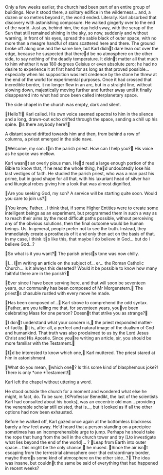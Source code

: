 Only a few weeks earlier, the church had been part of an entire group of buildings. Now it stood there, a solitary edifice in the wilderness... and, a dozen or so metres beyond it, the world ended. Literally. Karl absorbed that discovery with astonishing composure. He walked gingerly over to the end of the world. Just as, behind him, the day held sway, with the scrap of the Sun that still remained shining in the sky, so now, suddenly and without warning, in front of his eyes, spread the sable black of outer space, with no more than a meagre handful of stars scattered here and there. The ground broke off along one and the same line, but Karl didnt dare lean out over the edge, because he suspected that thered be no atmosphere on the other side, to say nothing of the deadly temperature. It didnt matter all that much to him whether it was 180 degrees Celsius or even absolute zero; he had no desire to experience it at first hand for as long as that proved possible... especially when his supposition was lent credence by the stone he threw at the end of the world for experimental purposes. Once it had crossed that incredible border, it no longer flew in an arc, but in a straight line, without slowing down, majestically moving further and further away until it finally disappeared into what had once been called interplanetary space.

The side chapel in the church was empty, dark and silent.

Hello?! Karl called. His own voice seemed spectral to him in the silence and a long, drawn-out echo drifted through the space, sending a chill up his spine. Is there anybody here?

A distant sound drifted towards him and then, from behind a row of columns, a priest emerged in the side nave.

Welcome, my son. Im the parish priest. How can I help you? His voice as he spoke was mellow.

Karl wasnt an overly pious man. Hed read a large enough portion of the Bible to know that, if he read the whole thing, hed undoubtedly lose his last vestiges of faith. He studied the parish priest, who was a man past his prime, but in good shape for all that, with his luxuriant head of silver hair and liturgical robes giving him a look that was almost dignified.

Are you seeking God, my son? A service will be starting quite soon. Would you care to join us?

You know, Father... I think that, if some Higher Entities were to create some intelligent beings as an experiment, but programmed them in such a way as to reach their aims by the most difficult paths possible, without perceiving any of the obvious solutions, then the final outcome would be human beings. Us. In general, people prefer not to see the truth. Instead, they immediately create a prosthesis of it and only then act on the basis of that. In my case, I think its like this, that maybe I do believe in God... but do I believe God...?

So what is it you want? The parish priests tone was now chilly.

I... Im writing an article on the subject of... er... the Roman Catholic Church... is it always this deserted? Would it be possible to know how many faithful there are in the parish?

Ever since I have been serving here, and that will soon be seventeen years, our community has been composed of Mr Morgenstern. The priests chasuble rustled with every move he made.

Has been composed of... Karl strove to comprehend the odd syntax. Father, are you telling me that, for seventeen years, youve been celebrating Mass for one person? Doesnt that strike you as strange?

I dont understand what your concern is, the priest responded matter-of-factly. It is, after all, a perfect and natural image of the dualism of God and humankind. That truth was also proclaimed to us by the Lord Jesus Christ and His Apostle. Since youre writing an article, sir, you should be more familiar with the Testament.

Id be interested to know which one, Karl muttered. The priest stared at him in astonishment.

What do you mean, which one? Is this some kind of blasphemous joke?! There is only *one *Testament!

Karl left the chapel without uttering a word.

He stood outside the church for a moment and wondered what else he might, in fact, do. To be sure, [KProfessor Benedikt, the last of the scientists Karl had consulted about his books], was an eccentric old man... providing the venerable scholar still existed, that is..., but it looked as if all the other options had now been exhausted.

Before he walked off, Karl gazed once again at the bottomless blackness barely a few feet away. He'd heard that a person standing on a precipice sometimes has an incomprehensible urge to jump. Perhaps he should take the rope that hung from the bell in the church tower and try [Lto investigate what lies beyond the end of the world]... ? Leap from Earth into outer space... this might be the only chance, he mused. Since the air isnt escaping from the terrestrial atmosphere over that extraordinary border, maybe theres some kind of atmosphere on the other side...? The idea was insane, but couldnt the same be said of everything that had happened in recent weeks?
